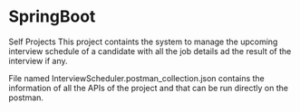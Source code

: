 # SpringBoot
Self Projects
This project containts the system to manage the upcoming interview schedule of a candidate with all the job details ad the result of the interview if any.

File named InterviewScheduler.postman_collection.json contains the information of all the APIs of the project and that can be run directly on the postman.


